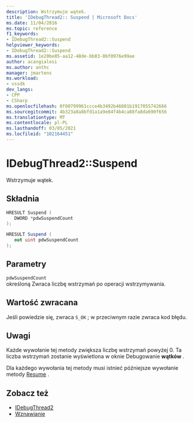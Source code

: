 ```yaml
---
description: Wstrzymuje wątek.
title: 'IDebugThread2:: Suspend | Microsoft Docs'
ms.date: 11/04/2016
ms.topic: reference
f1_keywords:
- IDebugThread2::Suspend
helpviewer_keywords:
- IDebugThread2::Suspend
ms.assetid: 1e20be85-aa12-48de-bb83-0bf0976e99ae
author: acangialosi
ms.author: anthc
manager: jmartens
ms.workload:
- vssdk
dev_langs:
- CPP
- CSharp
ms.openlocfilehash: 0f80799961ccce4b3492b46801b1917055742666
ms.sourcegitcommit: 4b323a8a8bfd1a1a9e84f4b4ca88fa8da690f656
ms.translationtype: MT
ms.contentlocale: pl-PL
ms.lasthandoff: 03/05/2021
ms.locfileid: "102164451"
---
```

# <a name="idebugthread2suspend"></a>IDebugThread2::Suspend
Wstrzymuje wątek.

## <a name="syntax"></a>Składnia

```cpp
HRESULT Suspend ( 
   DWORD *pdwSuspendCount
);
```

```csharp
HRESULT Suspend ( 
   out uint pdwSuspendCount
);
```

## <a name="parameters"></a>Parametry
`pdwSuspendCount`\
określoną Zwraca liczbę wstrzymań po operacji wstrzymywania.

## <a name="return-value"></a>Wartość zwracana
 Jeśli powiedzie się, zwraca `S_OK` ; w przeciwnym razie zwraca kod błędu.

## <a name="remarks"></a>Uwagi
 Każde wywołanie tej metody zwiększa liczbę wstrzymań powyżej 0. Ta liczba wstrzymań zostanie wyświetlona w oknie Debugowanie **wątków** .

 Dla każdego wywołania tej metody musi istnieć późniejsze wywołanie metody [Resume](../../../extensibility/debugger/reference/idebugthread2-resume.md) .

## <a name="see-also"></a>Zobacz też
- [IDebugThread2](../../../extensibility/debugger/reference/idebugthread2.md)
- [Wznawianie](../../../extensibility/debugger/reference/idebugthread2-resume.md)
